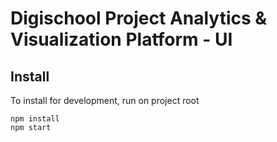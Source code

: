 # Digischool Project  Analytics & Visualization Platform - UI

## Install
To install for development, run on project root

    npm install
    npm start
